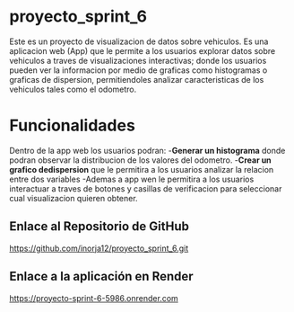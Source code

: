 # proyecto_sprint_6
Este es un proyecto de visualizacion de datos sobre vehiculos.
Es una aplicacion web (App) que le permite a los usuarios explorar datos sobre vehiculos a traves de visualizaciones interactivas; donde los usuarios pueden ver la informacion por medio de graficas como histogramas o graficas de dispersion, permitiendoles analizar caracteristicas de los vehiculos tales como el odometro.
# Funcionalidades
Dentro de la app web los usuarios podran:
-**Generar un histograma** donde podran observar la distribucion de los valores del odometro.
-**Crear un grafico dedispersion** que le permitira a los usuarios analizar la relacion entre dos variables
-Ademas a app wen le permitira a los usuarios interactuar a traves de botones y casillas de verificacion para seleccionar cual visualizacion quieren obtener.
## Enlace al Repositorio de GitHub
https://github.com/inorja12/proyecto_sprint_6.git
## Enlace a la aplicación en Render
https://proyecto-sprint-6-5986.onrender.com